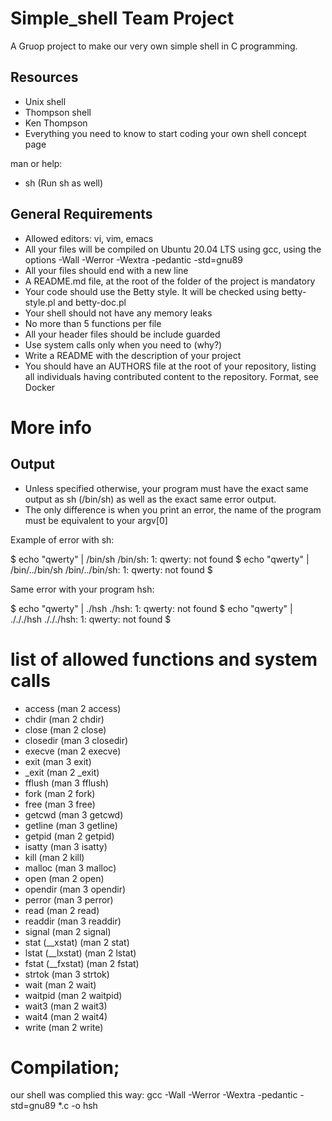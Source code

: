 
# Simple_shell Team Project

A Gruop project to make our very own simple shell in C programming.

## Resources 

 - Unix shell
 - Thompson shell
 - Ken Thompson
 - Everything you need to know to start coding your own shell concept page

man or help:

 - sh (Run sh as well)

## General Requirements


 - Allowed editors: vi, vim, emacs
 - All your files will be compiled on Ubuntu 20.04 LTS using gcc, using the options -Wall -Werror -Wextra -pedantic -std=gnu89
 - All your files should end with a new line
 - A README.md file, at the root of the folder of the project is mandatory
 - Your code should use the Betty style. It will be checked using betty-style.pl and betty-doc.pl
 - Your shell should not have any memory leaks
 - No more than 5 functions per file
 - All your header files should be include guarded
 - Use system calls only when you need to (why?)
 - Write a README with the description of your project
 - You should have an AUTHORS file at the root of your repository, listing all individuals having contributed content to the repository. Format, see Docker

# More info
## Output

 - Unless specified otherwise, your program must have the exact same output as sh (/bin/sh) as well as the exact same error output.
 - The only difference is when you print an error, the name of the program must be equivalent to your argv[0]


Example of error with sh:

$ echo "qwerty" | /bin/sh
/bin/sh: 1: qwerty: not found
$ echo "qwerty" | /bin/../bin/sh
/bin/../bin/sh: 1: qwerty: not found
$

Same error with your program hsh:

$ echo "qwerty" | ./hsh
./hsh: 1: qwerty: not found
$ echo "qwerty" | ./././hsh
./././hsh: 1: qwerty: not found
$


# list of allowed functions and system calls


 - access (man 2 access)
 - chdir (man 2 chdir)
 - close (man 2 close)
 - closedir (man 3 closedir)
 - execve (man 2 execve)
 - exit (man 3 exit)
 - _exit (man 2 _exit)
 - fflush (man 3 fflush)
 - fork (man 2 fork)
 - free (man 3 free)
 - getcwd (man 3 getcwd)
 - getline (man 3 getline)
 - getpid (man 2 getpid)
 - isatty (man 3 isatty)
 - kill (man 2 kill)
 - malloc (man 3 malloc)
 - open (man 2 open)
 - opendir (man 3 opendir)
 - perror (man 3 perror)
 - read (man 2 read)
 - readdir (man 3 readdir)
 - signal (man 2 signal)
 - stat (__xstat) (man 2 stat)
 - lstat (__lxstat) (man 2 lstat)
 - fstat (__fxstat) (man 2 fstat)
 - strtok (man 3 strtok)
 - wait (man 2 wait)
 - waitpid (man 2 waitpid)
 - wait3 (man 2 wait3)
 - wait4 (man 2 wait4)
 - write (man 2 write)




# Compilation;
 our shell was complied this way:
 gcc -Wall -Werror -Wextra -pedantic -std=gnu89 *.c -o hsh
